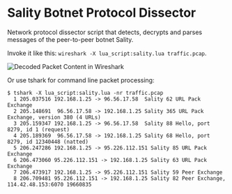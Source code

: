 # Sality Botnet Protocol Dissector
Network protocol dissector script that detects, decrypts and parses messages of the peer-to-peer botnet Sality.

Invoke it like this: `wireshark -X lua_script:sality.lua traffic.pcap`.

![Decoded Packet Content in Wireshark](https://github.com/tillmannw/sality-dissector/wireshark.png)

Or use tshark for command line packet processing:

```
$ tshark -X lua_script:sality.lua -nr traffic.pcap
  1 205.037516 192.168.1.25 -> 96.56.17.58  Sality 62 URL Pack Exchange
  2 205.148691  96.56.17.58 -> 192.168.1.25 Sality 365 URL Pack Exchange, version 380 (4 URLs)
  3 205.159347 192.168.1.25 -> 96.56.17.58  Sality 88 Hello, port 8279, id 1 (request)
  4 205.189369  96.56.17.58 -> 192.168.1.25 Sality 68 Hello, port 8279, id 12340448 (natted)
  5 206.247286 192.168.1.25 -> 95.226.112.151 Sality 85 URL Pack Exchange
  6 206.473060 95.226.112.151 -> 192.168.1.25 Sality 63 URL Pack Exchange
  7 206.473917 192.168.1.25 -> 95.226.112.151 Sality 59 Peer Exchange
  8 206.709481 95.226.112.151 -> 192.168.1.25 Sality 82 Peer Exchange, 114.42.48.153:6070 19660835
```

